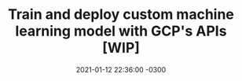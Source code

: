 ---
layout: post
title:  "Train and deploy custom machine learning model with GCP's APIs [WIP]"
date:   2021-01-12 22:36:00 -0300
# categories: jekyll update
comments: true
mathjax: true
description: "."
keywords: ""
---